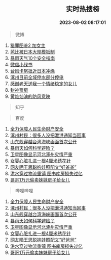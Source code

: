 <div align="center"><h2>实时热搜榜</h2><h4>2023-08-02 08:17:01</h4></div>

> 微博  

1. [猎罪图鉴2 加女主](https://s.weibo.com/weibo?q=%E7%8C%8E%E7%BD%AA%E5%9B%BE%E9%89%B42%20%E5%8A%A0%E5%A5%B3%E4%B8%BB&t=31&band_rank=1&Refer=top)<br />
2. [芭比被日本大规模抵制](https://s.weibo.com/weibo?q=%23%E8%8A%AD%E6%AF%94%E8%A2%AB%E6%97%A5%E6%9C%AC%E5%A4%A7%E8%A7%84%E6%A8%A1%E6%8A%B5%E5%88%B6%23&t=31&band_rank=2&Refer=top)<br />
3. [暴雨天气10个安全指南](https://s.weibo.com/weibo?q=%23%E6%9A%B4%E9%9B%A8%E5%A4%A9%E6%B0%9410%E4%B8%AA%E5%AE%89%E5%85%A8%E6%8C%87%E5%8D%97%23&t=31&band_rank=3&Refer=top)<br />
4. [微信小绿书](https://s.weibo.com/weibo?q=%E5%BE%AE%E4%BF%A1%E5%B0%8F%E7%BB%BF%E4%B9%A6&t=31&band_rank=4&Refer=top)<br />
5. [台风卡努抵近日本冲绳](https://s.weibo.com/weibo?q=%23%E5%8F%B0%E9%A3%8E%E5%8D%A1%E5%8A%AA%E6%8A%B5%E8%BF%91%E6%97%A5%E6%9C%AC%E5%86%B2%E7%BB%B3%23&t=31&band_rank=5&Refer=top)<br />
6. [涿州目前全域停水部分停电](https://s.weibo.com/weibo?q=%23%E6%B6%BF%E5%B7%9E%E7%9B%AE%E5%89%8D%E5%85%A8%E5%9F%9F%E5%81%9C%E6%B0%B4%E9%83%A8%E5%88%86%E5%81%9C%E7%94%B5%23&t=31&band_rank=6&Refer=top)<br />
7. [感谢老天送我一个情绪稳定的女儿](https://s.weibo.com/weibo?q=%E6%84%9F%E8%B0%A2%E8%80%81%E5%A4%A9%E9%80%81%E6%88%91%E4%B8%80%E4%B8%AA%E6%83%85%E7%BB%AA%E7%A8%B3%E5%AE%9A%E7%9A%84%E5%A5%B3%E5%84%BF&t=31&band_rank=7&Refer=top)<br />
8. [封神票房](https://s.weibo.com/weibo?q=%E5%B0%81%E7%A5%9E%E7%A5%A8%E6%88%BF&t=31&band_rank=8&Refer=top)<br />
9. [黄灿灿演的防风意映](https://s.weibo.com/weibo?q=%E9%BB%84%E7%81%BF%E7%81%BF%E6%BC%94%E7%9A%84%E9%98%B2%E9%A3%8E%E6%84%8F%E6%98%A0&t=31&band_rank=9&Refer=top)<br />

> 知乎  


> 百度  

1. [全力保障人民生命财产安全](https://www.baidu.com/s?wd=%E5%85%A8%E5%8A%9B%E4%BF%9D%E9%9A%9C%E4%BA%BA%E6%B0%91%E7%94%9F%E5%91%BD%E8%B4%A2%E4%BA%A7%E5%AE%89%E5%85%A8&sa=fyb_news&rsv_dl=fyb_news)<br />
2. [涿州村民：很多人没把泄洪通知当回事](https://www.baidu.com/s?wd=%E6%B6%BF%E5%B7%9E%E6%9D%91%E6%B0%91%EF%BC%9A%E5%BE%88%E5%A4%9A%E4%BA%BA%E6%B2%A1%E6%8A%8A%E6%B3%84%E6%B4%AA%E9%80%9A%E7%9F%A5%E5%BD%93%E5%9B%9E%E4%BA%8B&sa=fyb_news&rsv_dl=fyb_news)<br />
3. [山东舰穿越台湾海峡画面首次公开](https://www.baidu.com/s?wd=%E5%B1%B1%E4%B8%9C%E8%88%B0%E7%A9%BF%E8%B6%8A%E5%8F%B0%E6%B9%BE%E6%B5%B7%E5%B3%A1%E7%94%BB%E9%9D%A2%E9%A6%96%E6%AC%A1%E5%85%AC%E5%BC%80&sa=fyb_news&rsv_dl=fyb_news)<br />
4. [暴雨天如何科学避险？](https://www.baidu.com/s?wd=%E6%9A%B4%E9%9B%A8%E5%A4%A9%E5%A6%82%E4%BD%95%E7%A7%91%E5%AD%A6%E9%81%BF%E9%99%A9%EF%BC%9F&sa=fyb_news&rsv_dl=fyb_news)<br />
5. [卫星图像显示河北涿州灾情严重](https://www.baidu.com/s?wd=%E5%8D%AB%E6%98%9F%E5%9B%BE%E5%83%8F%E6%98%BE%E7%A4%BA%E6%B2%B3%E5%8C%97%E6%B6%BF%E5%B7%9E%E7%81%BE%E6%83%85%E4%B8%A5%E9%87%8D&sa=fyb_news&rsv_dl=fyb_news)<br />
6. [女婴心脏扎进一根4厘米绣花针](https://www.baidu.com/s?wd=%E5%A5%B3%E5%A9%B4%E5%BF%83%E8%84%8F%E6%89%8E%E8%BF%9B%E4%B8%80%E6%A0%B94%E5%8E%98%E7%B1%B3%E7%BB%A3%E8%8A%B1%E9%92%88&sa=fyb_news&rsv_dl=fyb_news)<br />
7. [网友晒王思聪抱娃照配文“好爸爸”](https://www.baidu.com/s?wd=%E7%BD%91%E5%8F%8B%E6%99%92%E7%8E%8B%E6%80%9D%E8%81%AA%E6%8A%B1%E5%A8%83%E7%85%A7%E9%85%8D%E6%96%87%E2%80%9C%E5%A5%BD%E7%88%B8%E7%88%B8%E2%80%9D&sa=fyb_news&rsv_dl=fyb_news)<br />
8. [洪水穿过物流重镇 图书库房损失过亿](https://www.baidu.com/s?wd=%E6%B4%AA%E6%B0%B4%E7%A9%BF%E8%BF%87%E7%89%A9%E6%B5%81%E9%87%8D%E9%95%87+%E5%9B%BE%E4%B9%A6%E5%BA%93%E6%88%BF%E6%8D%9F%E5%A4%B1%E8%BF%87%E4%BA%BF&sa=fyb_news&rsv_dl=fyb_news)<br />
9. [哥哥1万元偷卖妹妹房子给女儿](https://www.baidu.com/s?wd=%E5%93%A5%E5%93%A51%E4%B8%87%E5%85%83%E5%81%B7%E5%8D%96%E5%A6%B9%E5%A6%B9%E6%88%BF%E5%AD%90%E7%BB%99%E5%A5%B3%E5%84%BF&sa=fyb_news&rsv_dl=fyb_news)<br />

> 哔哩哔哩  

1. [全力保障人民生命财产安全](https://www.baidu.com/s?wd=%E5%85%A8%E5%8A%9B%E4%BF%9D%E9%9A%9C%E4%BA%BA%E6%B0%91%E7%94%9F%E5%91%BD%E8%B4%A2%E4%BA%A7%E5%AE%89%E5%85%A8&sa=fyb_news&rsv_dl=fyb_news)<br />
2. [涿州村民：很多人没把泄洪通知当回事](https://www.baidu.com/s?wd=%E6%B6%BF%E5%B7%9E%E6%9D%91%E6%B0%91%EF%BC%9A%E5%BE%88%E5%A4%9A%E4%BA%BA%E6%B2%A1%E6%8A%8A%E6%B3%84%E6%B4%AA%E9%80%9A%E7%9F%A5%E5%BD%93%E5%9B%9E%E4%BA%8B&sa=fyb_news&rsv_dl=fyb_news)<br />
3. [山东舰穿越台湾海峡画面首次公开](https://www.baidu.com/s?wd=%E5%B1%B1%E4%B8%9C%E8%88%B0%E7%A9%BF%E8%B6%8A%E5%8F%B0%E6%B9%BE%E6%B5%B7%E5%B3%A1%E7%94%BB%E9%9D%A2%E9%A6%96%E6%AC%A1%E5%85%AC%E5%BC%80&sa=fyb_news&rsv_dl=fyb_news)<br />
4. [暴雨天如何科学避险？](https://www.baidu.com/s?wd=%E6%9A%B4%E9%9B%A8%E5%A4%A9%E5%A6%82%E4%BD%95%E7%A7%91%E5%AD%A6%E9%81%BF%E9%99%A9%EF%BC%9F&sa=fyb_news&rsv_dl=fyb_news)<br />
5. [卫星图像显示河北涿州灾情严重](https://www.baidu.com/s?wd=%E5%8D%AB%E6%98%9F%E5%9B%BE%E5%83%8F%E6%98%BE%E7%A4%BA%E6%B2%B3%E5%8C%97%E6%B6%BF%E5%B7%9E%E7%81%BE%E6%83%85%E4%B8%A5%E9%87%8D&sa=fyb_news&rsv_dl=fyb_news)<br />
6. [女婴心脏扎进一根4厘米绣花针](https://www.baidu.com/s?wd=%E5%A5%B3%E5%A9%B4%E5%BF%83%E8%84%8F%E6%89%8E%E8%BF%9B%E4%B8%80%E6%A0%B94%E5%8E%98%E7%B1%B3%E7%BB%A3%E8%8A%B1%E9%92%88&sa=fyb_news&rsv_dl=fyb_news)<br />
7. [网友晒王思聪抱娃照配文“好爸爸”](https://www.baidu.com/s?wd=%E7%BD%91%E5%8F%8B%E6%99%92%E7%8E%8B%E6%80%9D%E8%81%AA%E6%8A%B1%E5%A8%83%E7%85%A7%E9%85%8D%E6%96%87%E2%80%9C%E5%A5%BD%E7%88%B8%E7%88%B8%E2%80%9D&sa=fyb_news&rsv_dl=fyb_news)<br />
8. [洪水穿过物流重镇 图书库房损失过亿](https://www.baidu.com/s?wd=%E6%B4%AA%E6%B0%B4%E7%A9%BF%E8%BF%87%E7%89%A9%E6%B5%81%E9%87%8D%E9%95%87+%E5%9B%BE%E4%B9%A6%E5%BA%93%E6%88%BF%E6%8D%9F%E5%A4%B1%E8%BF%87%E4%BA%BF&sa=fyb_news&rsv_dl=fyb_news)<br />
9. [哥哥1万元偷卖妹妹房子给女儿](https://www.baidu.com/s?wd=%E5%93%A5%E5%93%A51%E4%B8%87%E5%85%83%E5%81%B7%E5%8D%96%E5%A6%B9%E5%A6%B9%E6%88%BF%E5%AD%90%E7%BB%99%E5%A5%B3%E5%84%BF&sa=fyb_news&rsv_dl=fyb_news)<br />
